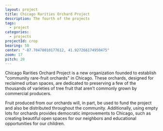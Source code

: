 ```yaml
---
layout: project
title: Chicago Rarities Orchard Project
description: The fourth of the projects
tags:
  - project
categories:
  - projects
projectId: crop
bearing: 50
center: "-87.70478010177612, 41.927266174950475"
zoom: 17
pitch: 20
---
```


Chicago Rarities Orchard Project is a new organization founded to establish "community rare-fruit orchards" in Chicago. These orchards, designed for reclaimed urban spaces, are dedicated to preserving a few of the thousands of varieties of tree fruit that aren't commonly grown by commercial producers. 

Fruit produced from our orchards will, in part, be used to fund the project and also be distributed throughout the community. Additionally, using empty lots for orchards provides democratic improvements to Chicago, such as creating beautiful open spaces for our neighbors and educational opportunities for our children. 